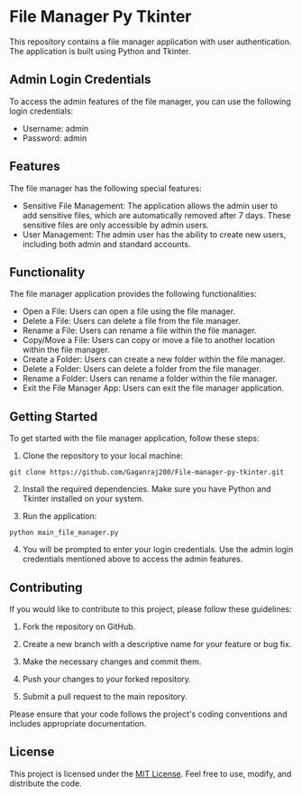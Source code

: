 # File Manager Py Tkinter

This repository contains a file manager application with user authentication. The application is built using Python and Tkinter.

## Admin Login Credentials

To access the admin features of the file manager, you can use the following login credentials:

- Username: admin
- Password: admin

## Features

The file manager has the following special features:

- Sensitive File Management: The application allows the admin user to add sensitive files, which are automatically removed after 7 days. These sensitive files are only accessible by admin users.
- User Management: The admin user has the ability to create new users, including both admin and standard accounts.

## Functionality

The file manager application provides the following functionalities:

- Open a File: Users can open a file using the file manager.
- Delete a File: Users can delete a file from the file manager.
- Rename a File: Users can rename a file within the file manager.
- Copy/Move a File: Users can copy or move a file to another location within the file manager.
- Create a Folder: Users can create a new folder within the file manager.
- Delete a Folder: Users can delete a folder from the file manager.
- Rename a Folder: Users can rename a folder within the file manager.
- Exit the File Manager App: Users can exit the file manager application.

## Getting Started

To get started with the file manager application, follow these steps:

1. Clone the repository to your local machine:

```
git clone https://github.com/Gaganraj200/File-manager-py-tkinter.git
```

2. Install the required dependencies. Make sure you have Python and Tkinter installed on your system.

3. Run the application:

```
python main_file_manager.py
```

4. You will be prompted to enter your login credentials. Use the admin login credentials mentioned above to access the admin features.

## Contributing

If you would like to contribute to this project, please follow these guidelines:

1. Fork the repository on GitHub.

2. Create a new branch with a descriptive name for your feature or bug fix.

3. Make the necessary changes and commit them.

4. Push your changes to your forked repository.

5. Submit a pull request to the main repository.

Please ensure that your code follows the project's coding conventions and includes appropriate documentation.

## License

This project is licensed under the [MIT License](LICENSE). Feel free to use, modify, and distribute the code.
